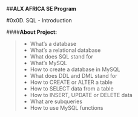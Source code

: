 ##**ALX AFRICA SE Program**

#0x0D. SQL - Introduction

####**About Project:**

> - What’s a database
> - What’s a relational database
> - What does SQL stand for
> - What’s MySQL
> - How to create a database in MySQL
> - What does DDL and DML stand for
> - How to CREATE or ALTER a table
> - How to SELECT data from a table
> - How to INSERT, UPDATE or DELETE data
> - What are subqueries
> - How to use MySQL functions
